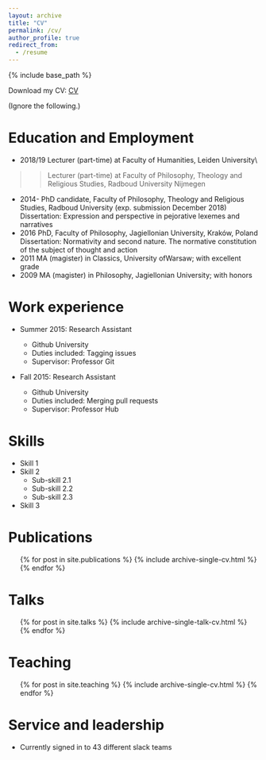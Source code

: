 ```yaml
---
layout: archive
title: "CV"
permalink: /cv/
author_profile: true
redirect_from:
  - /resume
---
```


{% include base_path %}

Download my CV: [CV](/files/CV_Leopold_Hess.pdf)

(Ignore the following.)

Education and Employment
======
* 2018/19 Lecturer (part-time) at Faculty of Humanities, Leiden University\
>>Lecturer (part-time) at Faculty of Philosophy, Theology and Religious Studies, Radboud University Nijmegen
* 2014-   PhD candidate, Faculty of Philosophy, Theology and Religious Studies, Radboud University (exp. submission December 2018)\
          Dissertation: Expression and perspective in pejorative lexemes and narratives
* 2016    PhD, Faculty of Philosophy, Jagiellonian University, Kraków, Poland\
          Dissertation: Normativity and second nature. The normative constitution of the subject of thought and action
* 2011    MA (magister) in Classics, University ofWarsaw; with excellent grade
* 2009    MA (magister) in Philosophy, Jagiellonian University; with honors


Work experience
======
* Summer 2015: Research Assistant
  * Github University
  * Duties included: Tagging issues
  * Supervisor: Professor Git

* Fall 2015: Research Assistant
  * Github University
  * Duties included: Merging pull requests
  * Supervisor: Professor Hub
  
Skills
======
* Skill 1
* Skill 2
  * Sub-skill 2.1
  * Sub-skill 2.2
  * Sub-skill 2.3
* Skill 3

Publications
======
  <ul>{% for post in site.publications %}
    {% include archive-single-cv.html %}
  {% endfor %}</ul>
  
Talks
======
  <ul>{% for post in site.talks %}
    {% include archive-single-talk-cv.html %}
  {% endfor %}</ul>
  
Teaching
======
  <ul>{% for post in site.teaching %}
    {% include archive-single-cv.html %}
  {% endfor %}</ul>
  
Service and leadership
======
* Currently signed in to 43 different slack teams
